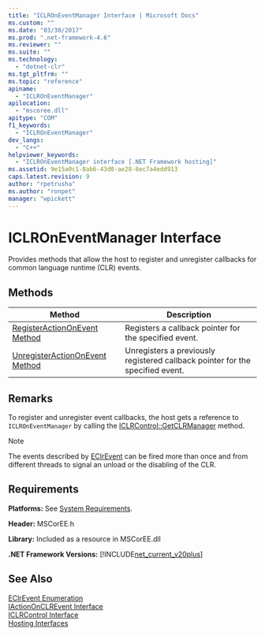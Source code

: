 ```yaml
---
title: "ICLROnEventManager Interface | Microsoft Docs"
ms.custom: ""
ms.date: "03/30/2017"
ms.prod: ".net-framework-4.6"
ms.reviewer: ""
ms.suite: ""
ms.technology: 
  - "dotnet-clr"
ms.tgt_pltfrm: ""
ms.topic: "reference"
apiname: 
  - "ICLROnEventManager"
apilocation: 
  - "mscoree.dll"
apitype: "COM"
f1_keywords: 
  - "ICLROnEventManager"
dev_langs: 
  - "C++"
helpviewer_keywords: 
  - "ICLROnEventManager interface [.NET Framework hosting]"
ms.assetid: 9e15a0c1-8ab6-43d0-ae28-6ec7a4edd913
caps.latest.revision: 9
author: "rpetrusha"
ms.author: "ronpet"
manager: "wpickett"
---
```

# ICLROnEventManager Interface
Provides methods that allow the host to register and unregister callbacks for common language runtime (CLR) events.  
  
## Methods  
  
|Method|Description|  
|------------|-----------------|  
|[RegisterActionOnEvent Method](../../../../docs/framework/unmanaged-api/hosting/iclroneventmanager-registeractiononevent-method.md)|Registers a callback pointer for the specified event.|  
|[UnregisterActionOnEvent Method](../../../../docs/framework/unmanaged-api/hosting/iclroneventmanager-unregisteractiononevent-method.md)|Unregisters a previously registered callback pointer for the specified event.|  
  
## Remarks  
 To register and unregister event callbacks, the host gets a reference to `ICLROnEventManager` by calling the [ICLRControl::GetCLRManager](../../../../docs/framework/unmanaged-api/hosting/iclrcontrol-getclrmanager-method.md) method.  
  
> [!NOTE]
>  The events described by [EClrEvent](../../../../docs/framework/unmanaged-api/hosting/eclrevent-enumeration.md) can be fired more than once and from different threads to signal an unload or the disabling of the CLR.  
  
## Requirements  
 **Platforms:** See [System Requirements](../../../../docs/framework/getting-started/system-requirements.md).  
  
 **Header:** MSCorEE.h  
  
 **Library:** Included as a resource in MSCorEE.dll  
  
 **.NET Framework Versions:** [!INCLUDE[net_current_v20plus](../../../../includes/net-current-v20plus-md.md)]  
  
## See Also  
 [EClrEvent Enumeration](../../../../docs/framework/unmanaged-api/hosting/eclrevent-enumeration.md)   
 [IActionOnCLREvent Interface](../../../../docs/framework/unmanaged-api/hosting/iactiononclrevent-interface.md)   
 [ICLRControl Interface](../../../../docs/framework/unmanaged-api/hosting/iclrcontrol-interface.md)   
 [Hosting Interfaces](../../../../docs/framework/unmanaged-api/hosting/hosting-interfaces.md)